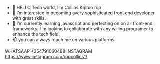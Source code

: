 - 👋 HELLO Tech world, I’m Collins Kiptoo rop
- 👀 I’m interested in becoming avery sophisticated front end developer with great skills.
- 🌱 I’m currently learning javascript and perfecting on on all front-end frameworks-  I’m looking to collaborate with any willing programer to enhance the tech field.
- 📫 you can always reach me on various platforms

WHATSAAP +254791060498
INSTAGRAM https://www.instagram.com/ropcollins1/

